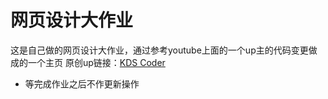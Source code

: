 # 网页设计大作业
这是自己做的网页设计大作业，通过参考youtube上面的一个up主的代码变更做成的一个主页
原创up链接：[KDS Coder](https://www.youtube.com/watch?v=fH4VA2eWdMM&t=628s)
- 等完成作业之后不作更新操作

